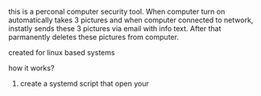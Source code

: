 this is a perconal computer security tool. When computer turn on automatically takes 3 pictures and when computer connected to network, instatly sends these 3 pictures via email with info text. After that parmanently deletes these 
pictures from computer.

created for linux based systems

how it works?
1. create a systemd script that open your 
